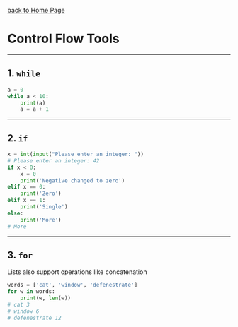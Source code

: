 [back to Home Page](/README.md)
# Control Flow Tools
---

## 1. `while`

``` python
a = 0
while a < 10:
    print(a)
    a = a + 1
```
---

## 2. `if`

``` python
x = int(input("Please enter an integer: "))
# Please enter an integer: 42
if x < 0:
    x = 0
    print('Negative changed to zero')
elif x == 0:
    print('Zero')
elif x == 1:
    print('Single')
else:
    print('More')
# More
```
---

## 3. `for`

Lists also support operations like concatenation
``` python
words = ['cat', 'window', 'defenestrate']
for w in words:
    print(w, len(w))
# cat 3
# window 6
# defenestrate 12
```
